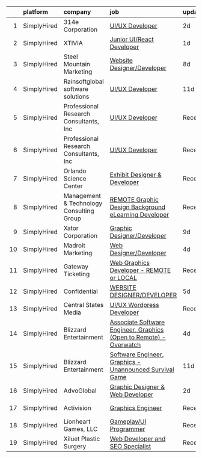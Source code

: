 

|    | platform    | company                                  | job                                                                                                                                                                              | update_time   | location                    |
|---:|:------------|:-----------------------------------------|:---------------------------------------------------------------------------------------------------------------------------------------------------------------------------------|:--------------|:----------------------------|
|  1 | SimplyHired | 314e Corporation                         | [UI/UX Developer](https://www.simplyhired.com/job/dSse4Fcw5_YE2o4jgjKkTsUm4-_-YDGxaIyy2HH0HItuxybt87x7bg?q=graphic+developer)                                                    | 2d            | Remote                      |
|  2 | SimplyHired | XTIVIA                                   | [Junior UI/React Developer](https://www.simplyhired.com/job/mXJQphReEnN1cSNZJlCL8uAlsgKgvRDI97euodtXmjkWKZoK7BHjYg?q=graphic+developer)                                          | 1d            | Remote                      |
|  3 | SimplyHired | Steel Mountain Marketing                 | [Website Designer/Developer](https://www.simplyhired.com/job/LhPflXcGvMVeYqKn6fm20T_lnGgF3IBHWIfl_gBxnw3ONchnJYZYvQ?q=graphic+developer)                                         | 8d            | Nashville, TN               |
|  4 | SimplyHired | Rainsoftglobal software solutions        | [UI/UX Developer](https://www.simplyhired.com/job/n9rrKajN3rswHin84PDjIGt-sLuOC0Uge4znl0iknoTLvRcNgehUXg?q=graphic+developer)                                                    | 11d           | Remote                      |
|  5 | SimplyHired | Professional Research Consultants, Inc   | [UI/UX Developer](https://www.simplyhired.com/job/DjBZRsVzVAve0shy83KQcUt2vOtCBNOqSfxbzaO3QcgBL-JHpFM6_Q?q=graphic+developer)                                                    | Recently      | Remote                      |
|  6 | SimplyHired | Professional Research Consultants, Inc   | [UI/UX Developer](https://www.simplyhired.com/job/DjBZRsVzVAve0shy83KQcUt2vOtCBNOqSfxbzaO3QcgBL-JHpFM6_Q?q=graphic+developer)                                                    | Recently      | Remote                      |
|  7 | SimplyHired | Orlando Science Center                   | [Exhibit Designer & Developer](https://www.simplyhired.com/job/JpuP0DVPATVwH0-XnxFsc8nJ-z6kfBqXsh9luvt7lVv6oPB3kNfQcg?q=graphic+developer)                                       | Recently      | Orlando, FL                 |
|  8 | SimplyHired | Management & Technology Consulting Group | [REMOTE Graphic Design Background eLearning Developer](https://www.simplyhired.com/job/bhwIdhaon4gbO98EmGctwAzmgnEZEBkOoELhYExuR-rO_Y6aN0aoIw?q=graphic+developer)               | Recently      | Baltimore, MD +24 locations |
|  9 | SimplyHired | Xator Corporation                        | [Graphic Designer/Developer](https://www.simplyhired.com/job/GI4nOsxvp0okUcUwUiC6G8iShv9CAF0RJMj12GIzZWGRDj68XBId9g?q=graphic+developer)                                         | 9d            | Washington, DC              |
| 10 | SimplyHired | Madroit Marketing                        | [Web Designer/Developer](https://www.simplyhired.com/job/2ECCZKv_yRidqYSoG3u4dtl6EIssDNlefGaCRzsDoIHb3JnxZOP6Lw?q=graphic+developer)                                             | 4d            | Remote                      |
| 11 | SimplyHired | Gateway Ticketing                        | [Web Graphics Developer - REMOTE or LOCAL](https://www.simplyhired.com/job/QA_3zSbmHoFQBq2rxTydusrF2IjMLuf0Wm-icAVYXgZm6APNS_egnA?q=graphic+developer)                           | Recently      | Remote +1 location          |
| 12 | SimplyHired | Confidential                             | [WEBSITE DESIGNER/DEVELOPER](https://www.simplyhired.com/job/1oliC5fxQtC91K312MhScprCXBX17X7CgcjFwW5eLSRVnTLrDcvZ9g?q=graphic+developer)                                         | 5d            | Phoenix, AZ                 |
| 13 | SimplyHired | Central States Media                     | [UI/UX Wordpress Developer](https://www.simplyhired.com/job/-YUVRjSYhtd4xEAlcSgX8XKr3I61M1JfFiE-sx6m2s9FFnTiwg6YAw?q=graphic+developer)                                          | Recently      | Peoria, IL                  |
| 14 | SimplyHired | Blizzard Entertainment                   | [Associate Software Engineer, Graphics (Open to Remote) - Overwatch](https://www.simplyhired.com/job/JwATJeNSdxmGexly0zyfP4dg5tLfk1izCoBk20ZQiSi490-cxSHmGQ?q=graphic+developer) | 4d            | Irvine, CA                  |
| 15 | SimplyHired | Blizzard Entertainment                   | [Software Engineer, Graphics - Unannounced Survival Game](https://www.simplyhired.com/job/NUK4mbBCRI5wIENh-DNnNuS2SQlef6skaQhhcWJ6Ry3dJh5-F1ZZSA?q=graphic+developer)            | 11d           | Irvine, CA                  |
| 16 | SimplyHired | AdvoGlobal                               | [Graphic Designer & Web Developer](https://www.simplyhired.com/job/WLXTxF-S20vwDgXESzdROxDK3qUyHMqCgp-vGTq_OE32qYdctNvXsg?q=graphic+developer)                                   | 2d            | Walla Walla, WA             |
| 17 | SimplyHired | Activision                               | [Graphics Engineer](https://www.simplyhired.com/job/3nyPrBR4XcW_YppdUw-1_9Upcw8ZgcTbievP1SqN2NedsDPSUwDrMg?q=graphic+developer)                                                  | Recently      | Los Angeles, CA             |
| 18 | SimplyHired | Lionheart Games, LLC                     | [Gameplay/UI Programmer](https://www.simplyhired.com/job/eu-K3R_f_727dlpPrE3Hjo0UYyuk9sTwemDGqdG5gPNBhkuG8lkUNw?q=graphic+developer)                                             | Recently      | Atlanta, GA                 |
| 19 | SimplyHired | Xiluet Plastic Surgery                   | [Web Developer and SEO Specialist](https://www.simplyhired.com/job/jx4cBHL69kqrwIC7sF2kDKcJuQz8UQ4g_g91y5Bhb3441EdVxTeIEQ?q=graphic+developer)                                   | Recently      | Miami, FL                   |